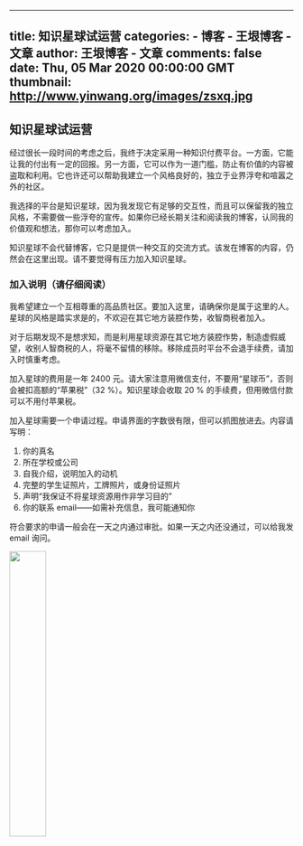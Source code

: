 
---
title: 知识星球试运营
categories: 
    - 博客
    - 王垠博客 - 文章
author: 王垠博客 - 文章
comments: false
date: Thu, 05 Mar 2020 00:00:00 GMT
thumbnail: http://www.yinwang.org/images/zsxq.jpg
---

<div>   
<h2>知识星球试运营</h2>
            <p>经过很长一段时间的考虑之后，我终于决定采用一种知识付费平台。一方面，它能让我的付出有一定的回报。另一方面，它可以作为一道门槛，防止有价值的内容被盗取和利用。它也许还可以帮助我建立一个风格良好的，独立于业界浮夸和喧嚣之外的社区。</p>

<p>我选择的平台是知识星球，因为我发现它有足够的交互性，而且可以保留我的独立风格，不需要做一些浮夸的宣传。如果你已经长期关注和阅读我的博客，认同我的价值观和想法，那你可以考虑加入。</p>

<p>知识星球不会代替博客，它只是提供一种交互的交流方式。该发在博客的内容，仍然会在这里出现。请不要觉得有压力加入知识星球。</p>

<h3 id="加入说明请仔细阅读">加入说明（请仔细阅读）</h3>

<p>我希望建立一个互相尊重的高品质社区。要加入这里，请确保你是属于这里的人。星球的风格是踏实求是的，不欢迎在其它地方装腔作势，收智商税者加入。</p>

<p>对于后期发现不是想求知，而是利用星球资源在其它地方装腔作势，制造虚假威望，收别人智商税的人，将毫不留情的移除。移除成员时平台不会退手续费，请加入时慎重考虑。</p>

<p>加入星球的费用是一年 2400 元。请大家注意用微信支付，不要用“星球币”，否则会被扣高额的“苹果税”（32 %）。知识星球会收取 20 % 的手续费，但用微信付款可以不用付苹果税。</p>

<p>加入星球需要一个申请过程。申请界面的字数很有限，但可以抓图放进去。内容请写明：</p>

<ol>
  <li>你的真名</li>
  <li>所在学校或公司</li>
  <li>自我介绍，说明加入的动机</li>
  <li>完整的学生证照片，工牌照片，或身份证照片</li>
  <li>声明“我保证不将星球资源用作非学习目的”</li>
  <li>你的联系 email——如需补充信息，我可能通知你</li>
</ol>

<p>符合要求的申请一般会在一天之内通过审批。如果一天之内还没通过，可以给我发 email 询问。</p>

<p><img src="http://www.yinwang.org/images/zsxq.jpg" width="36%" referrerpolicy="no-referrer"></p>


          
</div>
            